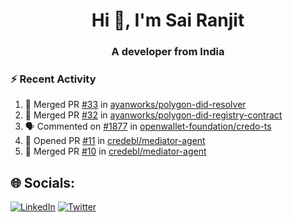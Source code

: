 <h1 align="center">Hi 👋, I'm Sai Ranjit</h1>
<h3 align="center">A developer from India</h3>

### :zap: Recent Activity

<!--START_SECTION:activity-->
1. 🎉 Merged PR [#33](https://github.com/ayanworks/polygon-did-resolver/pull/33) in [ayanworks/polygon-did-resolver](https://github.com/ayanworks/polygon-did-resolver)
2. 🎉 Merged PR [#32](https://github.com/ayanworks/polygon-did-registry-contract/pull/32) in [ayanworks/polygon-did-registry-contract](https://github.com/ayanworks/polygon-did-registry-contract)
3. 🗣 Commented on [#1877](https://github.com/openwallet-foundation/credo-ts/issues/1877#issuecomment-2133653106) in [openwallet-foundation/credo-ts](https://github.com/openwallet-foundation/credo-ts)
4. 💪 Opened PR [#11](https://github.com/credebl/mediator-agent/pull/11) in [credebl/mediator-agent](https://github.com/credebl/mediator-agent)
5. 🎉 Merged PR [#10](https://github.com/credebl/mediator-agent/pull/10) in [credebl/mediator-agent](https://github.com/credebl/mediator-agent)
<!--END_SECTION:activity-->

## 🌐 Socials:
[![LinkedIn](https://img.shields.io/badge/LinkedIn-%230077B5.svg?logo=linkedin&logoColor=white)](https://linkedin.com/in/sairanjit) [![Twitter](https://img.shields.io/badge/Twitter-%231DA1F2.svg?logo=Twitter&logoColor=white)](https://twitter.com/sairanjit_) 
